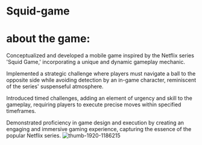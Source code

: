 # Squid-game
# about the game:
Conceptualized and developed a mobile game inspired by the Netflix series 'Squid Game,' incorporating a unique and dynamic gameplay mechanic.

Implemented a strategic challenge where players must navigate a ball to the opposite side while avoiding detection by an in-game character, reminiscent of the series' suspenseful atmosphere.

Introduced timed challenges, adding an element of urgency and skill to the gameplay, requiring players to execute precise moves within specified timeframes.

Demonstrated proficiency in game design and execution by creating an engaging and immersive gaming experience, capturing the essence of the popular Netflix series.
![thumb-1920-1186215](https://drive.google.com/file/d/1KS34uVfeSWIHM_Y1XqaIlCeeY9L7Tx09/view?usp=sharing)
